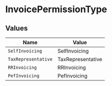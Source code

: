 # InvoicePermissionType


## Values

| Name                | Value               |
| ------------------- | ------------------- |
| `SelfInvoicing`     | SelfInvoicing       |
| `TaxRepresentative` | TaxRepresentative   |
| `RRInvoicing`       | RRInvoicing         |
| `PefInvoicing`      | PefInvoicing        |
